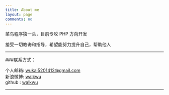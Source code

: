 ```yaml
---
title: About me
layout: page
comments: no
---
```


菜鸟程序猿一头，目前专攻 PHP 方向开发

接受一切教诲和指导，希望能努力提升自己，帮助他人	


----

###联系方式：        

个人邮箱: [wukai5201413@gmail.com](mailto:wukai5201413@gmail.com)     
新浪微博: [walkwu](http://weibo.com/u/2481711005)	    
github : [walkwu](https://github.com/walkwu)        

----
